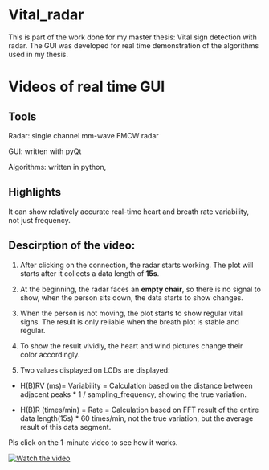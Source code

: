 # Vital_radar

This is part of the work done for my master thesis: Vital sign detection with radar. The GUI was developed for real time demonstration of the algorithms used in my thesis. 

# Videos of real time GUI
## Tools

Radar: single channel mm-wave FMCW radar

GUI: written with pyQt

Algorithms: written in python, 

## Highlights

It can show relatively accurate real-time heart and breath rate variability, not just frequency.


## Descirption of the video:

1) After clicking on the connection, the radar starts working. The plot will starts after it collects a data length of **15s**. 

2) At the beginning, the radar faces an **empty chair**, so there is no signal to show, when the person sits down, the data starts to show changes.

3) When the person is not moving, the plot starts to show regular vital signs. The result is only reliable when the breath plot is stable and regular.

4) To show the result vividly, the heart and wind pictures change their color accordingly. 

5) Two values displayed on LCDs are displayed: 

- H(B)RV (ms)= Variability = Calculation based on the distance between adjacent peaks * 1 / sampling_frequency, showing the true variation.

- H(B)R (times/min) = Rate = Calculation based on FFT result of the entire data length(15s) * 60 times/min, not the true variation, but the average result of this data segment.


Pls click on the 1-minute video to see how it works. 


[![Watch the video](https://i9.ytimg.com/vi/uuy76YldBj4/mqdefault.jpg?time=1602411600000&sqp=CNC4i_wF&rs=AOn4CLCHS80l8fK9RjlwZ0YxiILeCTnOsw)](https://youtu.be/uuy76YldBj4)



